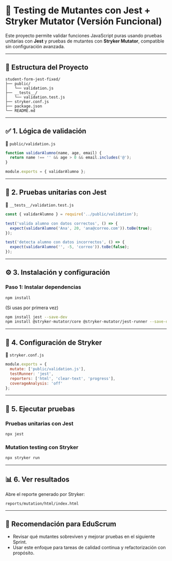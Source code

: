 # 🧪 Testing de Mutantes con Jest + Stryker Mutator (Versión Funcional)

Este proyecto permite validar funciones JavaScript puras usando pruebas unitarias con **Jest** y pruebas de mutantes con **Stryker Mutator**, compatible sin configuración avanzada.

---

## 📁 Estructura del Proyecto

```
student-form-jest-fixed/
├── public/
│   └── validation.js
├── __tests__/
│   └── validation.test.js
├── stryker.conf.js
├── package.json
└── README.md
```

---

## ✅ 1. Lógica de validación

📁 `public/validation.js`

```javascript
function validarAlumno(name, age, email) {
  return name !== '' && age > 0 && email.includes('@');
}

module.exports = { validarAlumno };
```

---

## 🧪 2. Pruebas unitarias con Jest

📁 `__tests__/validation.test.js`

```javascript
const { validarAlumno } = require('../public/validation');

test('valida alumno con datos correctos', () => {
  expect(validarAlumno('Ana', 20, 'ana@correo.com')).toBe(true);
});

test('detecta alumno con datos incorrectos', () => {
  expect(validarAlumno('', -5, 'correo')).toBe(false);
});
```

---

## ⚙️ 3. Instalación y configuración

### Paso 1: Instalar dependencias

```bash
npm install
```

(Si usas por primera vez)

```bash
npm install jest --save-dev
npm install @stryker-mutator/core @stryker-mutator/jest-runner --save-dev
```

---

## 📄 4. Configuración de Stryker

📁 `stryker.conf.js`

```javascript
module.exports = {
  mutate: ['public/validation.js'],
  testRunner: 'jest',
  reporters: ['html', 'clear-text', 'progress'],
  coverageAnalysis: 'off'
};
```

---

## 🚀 5. Ejecutar pruebas

### Pruebas unitarias con Jest

```bash
npx jest
```

### Mutation testing con Stryker

```bash
npx stryker run
```

---

## 📊 6. Ver resultados

Abre el reporte generado por Stryker:

```
reports/mutation/html/index.html
```

---

## 🧠 Recomendación para EduScrum

- Revisar qué mutantes sobreviven y mejorar pruebas en el siguiente Sprint.
- Usar este enfoque para tareas de calidad continua y refactorización con propósito.
